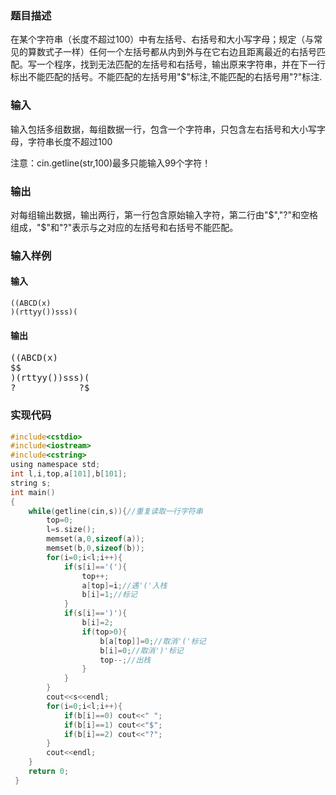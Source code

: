 
### 题目描述

在某个字符串（长度不超过100）中有左括号、右括号和大小写字母；规定（与常见的算数式子一样）任何一个左括号都从内到外与在它右边且距离最近的右括号匹配。写一个程序，找到无法匹配的左括号和右括号，输出原来字符串，并在下一行标出不能匹配的括号。不能匹配的左括号用"$"标注,不能匹配的右括号用"?"标注.

### 输入

输入包括多组数据，每组数据一行，包含一个字符串，只包含左右括号和大小写字母，字符串长度不超过100

注意：cin.getline(str,100)最多只能输入99个字符！

### 输出

对每组输出数据，输出两行，第一行包含原始输入字符，第二行由"$","?"和空格组成，"$"和"?"表示与之对应的左括号和右括号不能匹配。

### 输入样例

#### 输入

```
((ABCD(x)
)(rttyy())sss)(
```

#### 输出

<pre>
((ABCD(x)
$$
)(rttyy())sss)(
?            ?$
</pre>

### 实现代码

```c
#include<cstdio>
#include<iostream> 
#include<cstring>
using namespace std;
int l,i,top,a[101],b[101];
string s;
int main()
{
	while(getline(cin,s)){//重复读取一行字符串 
		top=0;
		l=s.size();
		memset(a,0,sizeof(a));
		memset(b,0,sizeof(b));
		for(i=0;i<l;i++){
			if(s[i]=='('){
				top++;
				a[top]=i;//遇'('入栈 
				b[i]=1;//标记 
			}
			if(s[i]==')'){
				b[i]=2;
				if(top>0){
					b[a[top]]=0;//取消'('标记
					b[i]=0;//取消')'标记
					top--;//出栈 
				}
			}
		}
		cout<<s<<endl;
		for(i=0;i<l;i++){
			if(b[i]==0) cout<<" ";
			if(b[i]==1) cout<<"$";
			if(b[i]==2) cout<<"?";
		}
		cout<<endl;
	}	
	return 0;
 } 
```